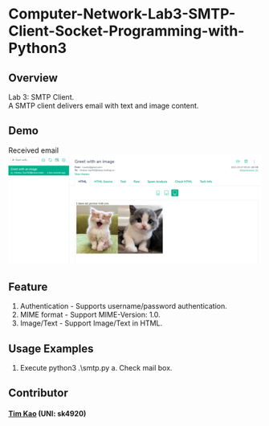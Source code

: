 # Computer-Network-Lab3-SMTP-Client-Socket-Programming-with-Python3 #

## Overview ##
Lab 3: SMTP Client. \
A SMTP client delivers email with text and image content.

## Demo ##
Received email
![image](https://github.com/tim-kao/Computer-Network-Lab3-SMTP-Client-Socket-Programming-with-Python3/blob/main/Demo.png)

## Feature ##
1. Authentication - Supports username/password authentication.
2. MIME format - Support MIME-Version: 1.0.
3. Image/Text - Support Image/Text in HTML.
##  Usage Examples ##
1. Execute python3 .\smtp.py
   a. Check mail box.
   
## Contributor ##
#### [Tim Kao](https://github.com/tim-kao?fbclid=IwAR0lWAvmWe03EtuderoHdKEpYYG8pnl2ca1bN1b5DBfEMP-wFv4kQupl-Jg) (UNI: sk4920)
